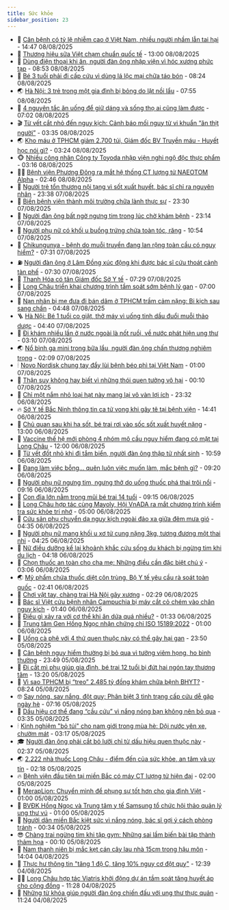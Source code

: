 ```yaml
---
title: Sức khỏe
sidebar_position: 23
---
```


<!-- dantri-suc-khoe:START -->
- 🤔 [Căn bệnh có tỷ lệ nhiễm cao ở Việt Nam, nhiều người nhầm lẫn tai hại](https://dantri.com.vn/suc-khoe/can-benh-co-ty-le-nhiem-cao-o-viet-nam-nhieu-nguoi-nham-lan-tai-hai-20250808170316719.htm) - 14:47 08/08/2025
- 🚦 [Thương hiệu sữa Việt chạm chuẩn quốc tế](https://dantri.com.vn/suc-khoe/thuong-hieu-sua-viet-cham-chuan-quoc-te-20250808153236771.htm) - 13:00 08/08/2025
- 🤖 [Dùng điện thoại khi ăn, người đàn ông nhập viện vì hóc xương phức tạp](https://dantri.com.vn/suc-khoe/dung-dien-thoai-khi-an-nguoi-dan-ong-nhap-vien-vi-hoc-xuong-phuc-tap-20250808151006527.htm) - 08:53 08/08/2025
- 🐻 [Bé 3 tuổi phải đi cấp cứu vì dùng lá lộc mại chữa táo bón](https://dantri.com.vn/suc-khoe/be-3-tuoi-phai-di-cap-cuu-vi-dung-la-loc-mai-chua-tao-bon-20250808144358795.htm) - 08:24 08/08/2025
- 🌏 [Hà Nội: 3 trẻ trong một gia đình bị bỏng do lật nồi lẩu](https://dantri.com.vn/suc-khoe/ha-noi-3-tre-trong-mot-gia-dinh-bi-bong-do-lat-noi-lau-20250808144347619.htm) - 07:55 08/08/2025
- 👺 [4 nguyên tắc ăn uống để giữ dáng và sống thọ ai cũng làm được](https://dantri.com.vn/suc-khoe/4-nguyen-tac-an-uong-de-giu-dang-va-song-tho-ai-cung-lam-duoc-20250808110132002.htm) - 07:02 08/08/2025
- 🎬 [Từ vết cắt nhỏ đến nguy kịch: Cảnh báo mối nguy từ vi khuẩn “ăn thịt người”](https://dantri.com.vn/suc-khoe/tu-vet-cat-nho-den-nguy-kich-canh-bao-moi-nguy-tu-vi-khuan-an-thit-nguoi-20250808100612692.htm) - 03:35 08/08/2025
- 🌏 [Kho máu ở TPHCM giảm 2.700 túi, Giám đốc BV Truyền máu - Huyết học nói gì?](https://dantri.com.vn/suc-khoe/kho-mau-o-tphcm-giam-2700-tui-giam-doc-bv-truyen-mau-huyet-hoc-noi-gi-20250808092250118.htm) - 03:24 08/08/2025
- 🐵 [Nhiều công nhân Công ty Toyoda nhập viện nghi ngộ độc thực phẩm](https://dantri.com.vn/suc-khoe/nhieu-cong-nhan-cong-ty-toyoda-nhap-vien-nghi-ngo-doc-thuc-pham-20250808095939069.htm) - 03:16 08/08/2025
- 👨‍🏫 [Bệnh viện Phương Đông ra mắt hệ thống CT lượng tử NAEOTOM Alpha](https://dantri.com.vn/suc-khoe/benh-vien-phuong-dong-ra-mat-he-thong-ct-luong-tu-naeotom-alpha-20250807162447278.htm) - 02:46 08/08/2025
- 🤗 [Người trẻ tổn thương nội tạng vì sốt xuất huyết, bác sĩ chỉ ra nguyên nhân](https://dantri.com.vn/suc-khoe/nguoi-tre-ton-thuong-noi-tang-vi-sot-xuat-huyet-bac-si-chi-ra-nguyen-nhan-20250807180605016.htm) - 23:38 07/08/2025
- 🫶 [Biến bệnh viện thành môi trường chữa lành thực sự](https://dantri.com.vn/suc-khoe/bien-benh-vien-thanh-moi-truong-chua-lanh-thuc-su-20250807213002550.htm) - 23:30 07/08/2025
- 🙉 [Người đàn ông bất ngờ ngưng tim trong lúc chờ khám bệnh](https://dantri.com.vn/suc-khoe/nguoi-dan-ong-bat-ngo-ngung-tim-trong-luc-cho-kham-benh-20250807204244966.htm) - 23:14 07/08/2025
- 🦅 [Người phụ nữ có khối u buồng trứng chứa toàn tóc, răng](https://dantri.com.vn/suc-khoe/nguoi-phu-nu-co-khoi-u-buong-trung-chua-toan-toc-rang-20250807154848477.htm) - 10:54 07/08/2025
- 🐘 [Chikungunya - bệnh do muỗi truyền đang lan rộng toàn cầu có nguy hiểm?](https://dantri.com.vn/suc-khoe/chikungunya-benh-do-muoi-truyen-dang-lan-rong-toan-cau-co-nguy-hiem-20250807112839975.htm) - 07:31 07/08/2025
- ⛽️ [Người đàn ông ở Lâm Đồng xúc động khi được bác sĩ cứu thoát cảnh tàn phế](https://dantri.com.vn/suc-khoe/nguoi-dan-ong-o-lam-dong-xuc-dong-khi-duoc-bac-si-cuu-thoat-canh-tan-phe-20250807141756414.htm) - 07:30 07/08/2025
- 🤡 [Thanh Hóa có tân Giám đốc Sở Y tế](https://dantri.com.vn/suc-khoe/thanh-hoa-co-tan-giam-doc-so-y-te-20250807105200133.htm) - 07:29 07/08/2025
- 💼 [Long Châu triển khai chương trình tầm soát sớm bệnh lý gan](https://dantri.com.vn/suc-khoe/long-chau-trien-khai-chuong-trinh-tam-soat-som-benh-ly-gan-20250807120554653.htm) - 07:00 07/08/2025
- 🤔 [Nạn nhân bị mẹ đưa đi bán dâm ở TPHCM trầm cảm nặng: Bi kịch sau sang chấn](https://dantri.com.vn/suc-khoe/nan-nhan-bi-me-dua-di-ban-dam-o-tphcm-tram-cam-nang-bi-kich-sau-sang-chan-20250807092712494.htm) - 04:48 07/08/2025
- 🪜 [Hà Nội: Bé 1 tuổi co giật, thở máy vì uống tinh dầu đuổi muỗi thảo dược](https://dantri.com.vn/suc-khoe/ha-noi-be-1-tuoi-co-giat-tho-may-vi-uong-tinh-dau-duoi-muoi-thao-duoc-20250807105126390.htm) - 04:40 07/08/2025
- 📝 [Đi khám nhiều lần ở nước ngoài là nốt ruồi, về nước phát hiện ung thư](https://dantri.com.vn/suc-khoe/di-kham-nhieu-lan-o-nuoc-ngoai-la-not-ruoi-ve-nuoc-phat-hien-ung-thu-20250807101023134.htm) - 03:10 07/08/2025
- 🌏 [Nổ bình ga mini trong bữa lẩu, người đàn ông chấn thương nghiêm trọng](https://dantri.com.vn/suc-khoe/no-binh-ga-mini-trong-bua-lau-nguoi-dan-ong-chan-thuong-nghiem-trong-20250807084905819.htm) - 02:09 07/08/2025
- 🕯 [Novo Nordisk chung tay đẩy lùi bệnh béo phì tại Việt Nam](https://dantri.com.vn/suc-khoe/novo-nordisk-chung-tay-day-lui-benh-beo-phi-tai-viet-nam-20250805111008764.htm) - 01:00 07/08/2025
- 🦍 [Thận suy không hay biết vì những thói quen tưởng vô hại](https://dantri.com.vn/suc-khoe/than-suy-khong-hay-biet-vi-nhung-thoi-quen-tuong-vo-hai-20250805141321327.htm) - 00:10 07/08/2025
- 🌈 [Chỉ một nắm nhỏ loại hạt này mang lại vô vàn lợi ích](https://dantri.com.vn/suc-khoe/chi-mot-nam-nho-loai-hat-nay-mang-lai-vo-van-loi-ich-20250806081223723.htm) - 23:32 06/08/2025
- 🔥 [Sở Y tế Bắc Ninh thông tin ca tử vong khi gây tê tại bệnh viện](https://dantri.com.vn/suc-khoe/so-y-te-bac-ninh-thong-tin-ca-tu-vong-khi-gay-te-tai-benh-vien-20250806211714057.htm) - 14:41 06/08/2025
- 🌊 [Chủ quan sau khi hạ sốt, bé trai rơi vào sốc sốt xuất huyết nặng](https://dantri.com.vn/suc-khoe/chu-quan-sau-khi-ha-sot-be-trai-roi-vao-soc-sot-xuat-huyet-nang-20250806180015909.htm) - 13:00 06/08/2025
- 🚦 [Vaccine thế hệ mới phòng 4 nhóm mô cầu nguy hiểm đang có mặt tại Long Châu](https://dantri.com.vn/suc-khoe/vaccine-the-he-moi-phong-4-nhom-mo-cau-nguy-hiem-dang-co-mat-tai-long-chau-20250806185502992.htm) - 12:00 06/08/2025
- 🤖 [Từ vết đốt nhỏ khi đi tắm biển, người đàn ông thập tử nhất sinh](https://dantri.com.vn/suc-khoe/tu-vet-dot-nho-khi-di-tam-bien-nguoi-dan-ong-thap-tu-nhat-sinh-20250806175030152.htm) - 10:59 06/08/2025
- 🤡 [Đang làm việc bỗng... quên luôn việc muốn làm, mắc bệnh gì?](https://dantri.com.vn/suc-khoe/dang-lam-viec-bong-quen-luon-viec-muon-lam-mac-benh-gi-20250806101413102.htm) - 09:20 06/08/2025
- 💂 [Người phụ nữ ngưng tim, ngưng thở do uống thuốc phá thai trôi nổi](https://dantri.com.vn/suc-khoe/nguoi-phu-nu-ngung-tim-ngung-tho-do-uong-thuoc-pha-thai-troi-noi-20250806120235900.htm) - 09:16 06/08/2025
- 🦄 [Con đỉa lớn nằm trong mũi bé trai 14 tuổi](https://dantri.com.vn/suc-khoe/con-dia-lon-nam-trong-mui-be-trai-14-tuoi-20250806121630762.htm) - 09:15 06/08/2025
- 🧠 [Long Châu hợp tác cùng Mayoly, Hội VnADA ra mắt chương trình kiểm tra sức khỏe trí nhớ](https://dantri.com.vn/suc-khoe/long-chau-hop-tac-cung-mayoly-hoi-vnada-ra-mat-chuong-trinh-kiem-tra-suc-khoe-tri-nho-20250806113618772.htm) - 05:00 06/08/2025
- 🤖 [Cứu sản phụ chuyển dạ nguy kịch ngoài đảo xa giữa đêm mưa gió](https://dantri.com.vn/suc-khoe/cuu-san-phu-chuyen-da-nguy-kich-ngoai-dao-xa-giua-dem-mua-gio-20250806101725694.htm) - 04:35 06/08/2025
- 💼 [Người phụ nữ mang khối u xơ tử cung nặng 3kg, tương đương một thai nhi](https://dantri.com.vn/suc-khoe/nguoi-phu-nu-mang-khoi-u-xo-tu-cung-nang-3kg-tuong-duong-mot-thai-nhi-20250806095850775.htm) - 04:25 06/08/2025
- 🧰 [Nữ điều dưỡng kể lại khoảnh khắc cứu sống du khách bị ngừng tim khi du lịch](https://dantri.com.vn/suc-khoe/nu-dieu-duong-ke-lai-khoanh-khac-cuu-song-du-khach-bi-ngung-tim-khi-du-lich-20250806104540178.htm) - 04:18 06/08/2025
- 🎉 [Chọn thuốc an toàn cho cha mẹ: Những điều cần đặc biệt chú ý](https://dantri.com.vn/suc-khoe/chon-thuoc-an-toan-cho-cha-me-nhung-dieu-can-dac-biet-chu-y-20250806095137697.htm) - 03:06 06/08/2025
- 🌏 [Mỹ phẩm chứa thuốc diệt côn trùng, Bộ Y tế yêu cầu rà soát toàn quốc](https://dantri.com.vn/suc-khoe/my-pham-chua-thuoc-diet-con-trung-bo-y-te-yeu-cau-ra-soat-toan-quoc-20250806080350473.htm) - 02:41 06/08/2025
- 📝 [Chơi vật tay, chàng trai Hà Nội gãy xương](https://dantri.com.vn/suc-khoe/choi-vat-tay-chang-trai-ha-noi-gay-xuong-20250806092906801.htm) - 02:29 06/08/2025
- 🧠 [Bác sĩ Việt cứu bệnh nhân Campuchia bị máy cắt cỏ chém vào chân nguy kịch](https://dantri.com.vn/suc-khoe/bac-si-viet-cuu-benh-nhan-campuchia-bi-may-cat-co-chem-vao-chan-nguy-kich-20250805165235636.htm) - 01:40 06/08/2025
- 🚀 [Điều gì xảy ra với cơ thể khi ăn dứa quá nhiều?](https://dantri.com.vn/suc-khoe/dieu-gi-xay-ra-voi-co-the-khi-an-dua-qua-nhieu-20250805083359999.htm) - 01:33 06/08/2025
- 💯 [Trung tâm Gen Hồng Ngọc nhận chứng chỉ ISO 15189:2022](https://dantri.com.vn/suc-khoe/trung-tam-gen-hong-ngoc-nhan-chung-chi-iso-151892022-20250805174659862.htm) - 01:00 06/08/2025
- 🫶 [Uống cà phê với 4 thứ quen thuộc này có thể gây hại gan](https://dantri.com.vn/suc-khoe/uong-ca-phe-voi-4-thu-quen-thuoc-nay-co-the-gay-hai-gan-20250804065924552.htm) - 23:50 05/08/2025
- 👹 [Căn bệnh nguy hiểm thường bị bỏ qua vì tưởng viêm họng, ho bình thường](https://dantri.com.vn/suc-khoe/can-benh-nguy-hiem-thuong-bi-bo-qua-vi-tuong-viem-hong-ho-binh-thuong-20250805101930200.htm) - 23:49 05/08/2025
- 🤩 [Đi cắt mì phụ giúp gia đình, bé trai 12 tuổi bị đứt hai ngón tay thương tâm](https://dantri.com.vn/suc-khoe/di-cat-mi-phu-giup-gia-dinh-be-trai-12-tuoi-bi-dut-hai-ngon-tay-thuong-tam-20250805161250076.htm) - 13:20 05/08/2025
- 🌊 [Vì sao TPHCM bị “treo” 2.485 tỷ đồng khám chữa bệnh BHYT?](https://dantri.com.vn/suc-khoe/vi-sao-tphcm-bi-treo-2485-ty-dong-kham-chua-benh-bhyt-20250805151826345.htm) - 08:24 05/08/2025
- 🤓 [Say nóng, say nắng, đột quỵ: Phân biệt 3 tình trạng cấp cứu dễ gặp ngày hè](https://dantri.com.vn/suc-khoe/say-nong-say-nang-dot-quy-phan-biet-3-tinh-trang-cap-cuu-de-gap-ngay-he-20250805135929736.htm) - 07:16 05/08/2025
- 🌝 [Dấu hiệu cơ thể đang “cầu cứu” vì nắng nóng bạn không nên bỏ qua](https://dantri.com.vn/suc-khoe/dau-hieu-co-the-dang-cau-cuu-vi-nang-nong-ban-khong-nen-bo-qua-20250805085139015.htm) - 03:35 05/08/2025
- 🕯 [Kinh nghiệm &quot;bỏ túi&quot; cho nam giới trong mùa hè: Dội nước yên xe, chườm mát](https://dantri.com.vn/suc-khoe/kinh-nghiem-bo-tui-cho-nam-gioi-trong-mua-he-doi-nuoc-yen-xe-chuom-mat-20250805101652698.htm) - 03:17 05/08/2025
- 🎓 [Người đàn ông phải cắt bỏ lưỡi chỉ từ dấu hiệu quen thuộc này](https://dantri.com.vn/suc-khoe/nguoi-dan-ong-phai-cat-bo-luoi-chi-tu-dau-hieu-quen-thuoc-nay-20250805093730252.htm) - 02:37 05/08/2025
- 🌏 [2.222 nhà thuốc Long Châu - điểm đến của sức khỏe, an tâm và uy tín](https://dantri.com.vn/suc-khoe/2222-nha-thuoc-long-chau-diem-den-cua-suc-khoe-an-tam-va-uy-tin-20250805091543034.htm) - 02:18 05/08/2025
- 🔥 [Bệnh viện đầu tiên tại miền Bắc có máy CT lượng tử hiện đại](https://dantri.com.vn/suc-khoe/benh-vien-dau-tien-tai-mien-bac-co-may-ct-luong-tu-hien-dai-20250804231416478.htm) - 02:00 05/08/2025
- 📝 [MerapLion: Chuyển mình để phụng sự tốt hơn cho gia đình Việt](https://dantri.com.vn/suc-khoe/meraplion-chuyen-minh-de-phung-su-tot-hon-cho-gia-dinh-viet-20250804161753580.htm) - 01:00 05/08/2025
- 🧠 [BVĐK Hồng Ngọc và Trung tâm y tế Samsung tổ chức hội thảo quản lý ung thư vú](https://dantri.com.vn/suc-khoe/bvdk-hong-ngoc-va-trung-tam-y-te-samsung-to-chuc-hoi-thao-quan-ly-ung-thu-vu-20250804093112199.htm) - 01:00 05/08/2025
- 🦅 [Người dân miền Bắc kiệt sức vì nắng nóng, bác sĩ gợi ý cách phòng tránh](https://dantri.com.vn/suc-khoe/nguoi-dan-mien-bac-kiet-suc-vi-nang-nong-bac-si-goi-y-cach-phong-tranh-20250805072410483.htm) - 00:34 05/08/2025
- 😎 [Chàng trai ngừng tim khi tập gym: Những sai lầm biến bài tập thành thảm họa](https://dantri.com.vn/suc-khoe/chang-trai-ngung-tim-khi-tap-gym-nhung-sai-lam-bien-bai-tap-thanh-tham-hoa-20250805070306591.htm) - 00:10 05/08/2025
- 🎉 [Nam thanh niên bị mắc kẹt cán cây lau nhà 15cm trong hậu môn](https://dantri.com.vn/suc-khoe/nam-thanh-nien-bi-mac-ket-can-cay-lau-nha-15cm-trong-hau-mon-20250804204028443.htm) - 14:04 04/08/2025
- 🫣 [Thực hư thông tin &quot;tăng 1 độ C, tăng 10% nguy cơ đột quỵ&quot;](https://dantri.com.vn/suc-khoe/thuc-hu-thong-tin-tang-1-do-c-tang-10-nguy-co-dot-quy-20250804193842558.htm) - 12:39 04/08/2025
- 🧑‍🏫 [Long Châu hợp tác Viatris khởi động dự án tầm soát tăng huyết áp cho cộng đồng](https://dantri.com.vn/suc-khoe/long-chau-hop-tac-viatris-khoi-dong-du-an-tam-soat-tang-huyet-ap-cho-cong-dong-20250804180143408.htm) - 11:28 04/08/2025
- 🥷 [Những từ khóa giúp người đàn ông chiến đấu với ung thư thực quản](https://dantri.com.vn/suc-khoe/nhung-tu-khoa-giup-nguoi-dan-ong-chien-dau-voi-ung-thu-thuc-quan-20250804174751641.htm) - 11:24 04/08/2025<!-- dantri-suc-khoe:END -->
